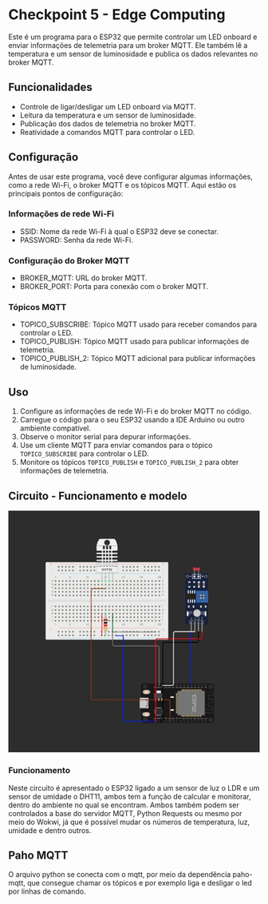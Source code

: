 # Checkpoint 5 - Edge Computing

Este é um programa para o ESP32 que permite controlar um LED onboard e enviar informações de telemetria para um broker MQTT. Ele também lê a temperatura e um sensor de luminosidade e publica os dados relevantes no broker MQTT.

## Funcionalidades

- Controle de ligar/desligar um LED onboard via MQTT.
- Leitura da temperatura e um sensor de luminosidade.
- Publicação dos dados de telemetria no broker MQTT.
- Reatividade a comandos MQTT para controlar o LED.

## Configuração

Antes de usar este programa, você deve configurar algumas informações, como a rede Wi-Fi, o broker MQTT e os tópicos MQTT. Aqui estão os principais pontos de configuração:

### Informações de rede Wi-Fi

- SSID: Nome da rede Wi-Fi à qual o ESP32 deve se conectar.
- PASSWORD: Senha da rede Wi-Fi.

### Configuração do Broker MQTT

- BROKER_MQTT: URL do broker MQTT.
- BROKER_PORT: Porta para conexão com o broker MQTT.

### Tópicos MQTT

- TOPICO_SUBSCRIBE: Tópico MQTT usado para receber comandos para controlar o LED.
- TOPICO_PUBLISH: Tópico MQTT usado para publicar informações de telemetria.
- TOPICO_PUBLISH_2: Tópico MQTT adicional para publicar informações de luminosidade.

## Uso

1. Configure as informações de rede Wi-Fi e do broker MQTT no código.
2. Carregue o código para o seu ESP32 usando a IDE Arduino ou outro ambiente compatível.
3. Observe o monitor serial para depurar informações.
4. Use um cliente MQTT para enviar comandos para o tópico `TOPICO_SUBSCRIBE` para controlar o LED.
5. Monitore os tópicos `TOPICO_PUBLISH` e `TOPICO_PUBLISH_2` para obter informações de telemetria.

## Circuito - Funcionamento e modelo

<p align="center"><img src="circuito.jpeg" alt="project-image""></p>

### Funcionamento

Neste circuito é apresentado o ESP32 ligado a um sensor de luz o LDR e um sensor de umidade o DHT11, ambos tem a função de calcular e monitorar, dentro do ambiente no qual se encontram. Ambos também podem ser controlados a base do servidor MQTT, Python Requests ou mesmo por meio do Wokwi, já que é possível mudar os números de temperatura, luz, umidade e dentro outros.

## Paho MQTT

O arquivo python se conecta com o mqtt, por meio da dependência paho-mqtt, que consegue chamar os tópicos e por exemplo liga e desligar o led por linhas de comando.

